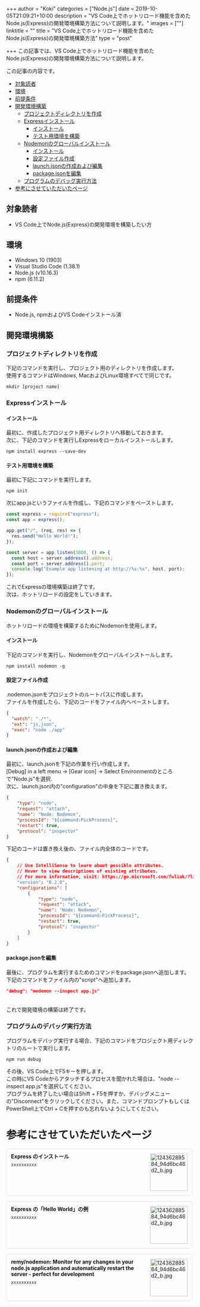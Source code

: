 +++
author = "Koki"
categories = ["Node.js"]
date = 2019-10-05T21:09:21+10:00
description = "VS Code上でホットリロード機能を含めたNode.js(Express)の開発環境構築方法について説明します。"
images = [""]
linktitle = ""
title = "VS Code上でホットリロード機能を含めたNode.js(Express)の開発環境構築方法"
type = "post"

+++
この記事では、VS Code上でホットリロード機能を含めたNode.js(Express)の開発環境構築方法について説明します。

この記事の内容です。

- <font color="#1111cc">[対象読者](#%E5%AF%BE%E8%B1%A1%E8%AA%AD%E8%80%85)</font>
- <font color="#1111cc">[環境](#%E7%92%B0%E5%A2%83)</font>
- <font color="#1111cc">[前提条件](#%E5%89%8D%E6%8F%90%E6%9D%A1%E4%BB%B6)</font>
- <font color="#1111cc">[開発環境構築](#%E9%96%8B%E7%99%BA%E7%92%B0%E5%A2%83%E6%A7%8B%E7%AF%89)</font>
  - <font color="#1111cc">[プロジェクトディレクトリを作成](#%E3%83%97%E3%83%AD%E3%82%B8%E3%82%A7%E3%82%AF%E3%83%88%E3%83%87%E3%82%A3%E3%83%AC%E3%82%AF%E3%83%88%E3%83%AA%E3%82%92%E4%BD%9C%E6%88%90)</font>
  - <font color="#1111cc">[Expressインストール](#express%E3%82%A4%E3%83%B3%E3%82%B9%E3%83%88%E3%83%BC%E3%83%AB)</font>
      - <font color="#1111cc">[インストール](#%E3%82%A4%E3%83%B3%E3%82%B9%E3%83%88%E3%83%BC%E3%83%AB)</font>
      - <font color="#1111cc">[テスト用環境を構築](#%E3%83%86%E3%82%B9%E3%83%88%E7%94%A8%E7%92%B0%E5%A2%83%E3%82%92%E6%A7%8B%E7%AF%89)</font>
  - <font color="#1111cc">[Nodemonのグローバルインストール](#nodemon%E3%81%AE%E3%82%B0%E3%83%AD%E3%83%BC%E3%83%90%E3%83%AB%E3%82%A4%E3%83%B3%E3%82%B9%E3%83%88%E3%83%BC%E3%83%AB)</font>
      - <font color="#1111cc">[インストール](#%E3%82%A4%E3%83%B3%E3%82%B9%E3%83%88%E3%83%BC%E3%83%AB-1)</font>
      - <font color="#1111cc">[設定ファイル作成](#%E8%A8%AD%E5%AE%9A%E3%83%95%E3%82%A1%E3%82%A4%E3%83%AB%E4%BD%9C%E6%88%90)</font>
      - <font color="#1111cc">[launch.jsonの作成および編集](#launchjson%E3%81%AE%E4%BD%9C%E6%88%90%E3%81%8A%E3%82%88%E3%81%B3%E7%B7%A8%E9%9B%86)</font>
      - <font color="#1111cc">[package.jsonを編集](#packagejson%E3%82%92%E7%B7%A8%E9%9B%86)</font>
  - <font color="#1111cc">[プログラムのデバッグ実行方法](#%E3%83%97%E3%83%AD%E3%82%B0%E3%83%A9%E3%83%A0%E3%81%AE%E3%83%87%E3%83%90%E3%83%83%E3%82%B0%E5%AE%9F%E8%A1%8C%E6%96%B9%E6%B3%95)</font>
- <font color="#1111cc">[参考にさせていただいたページ](#%E5%8F%82%E8%80%83%E3%81%AB%E3%81%95%E3%81%9B%E3%81%A6%E3%81%84%E3%81%9F%E3%81%A0%E3%81%84%E3%81%9F%E3%83%9A%E3%83%BC%E3%82%B8)</font>


## 対象読者
- VS Code上でNode.js(Express)の開発環境を構築したい方


## 環境
- Windows 10 (1903)
- Visual Studio Code (1.38.1)
- Node.js (v10.16.3)
- npm (6.11.2)


## 前提条件
- Node.js, npmおよびVS Codeインストール済


## 開発環境構築
### プロジェクトディレクトリを作成
下記のコマンドを実行し、プロジェクト用のディレクトリを作成します。  
使用するコマンドはWindows, MacおよびLinux環境すべてで同じです。
```winbatch
mkdir [project name]
```

### Expressインストール
#### インストール
最初に、作成したプロジェクト用ディレクトリへ移動しておきます。  
次に、下記のコマンドを実行しExpressをローカルインストールします。
```winbatch
npm install express --save-dev
```

#### テスト用環境を構築
最初に下記にコマンドを実行します。
```winbatch
npm init
```
次にapp.jsというファイルを作成し、下記のコマンドをペーストします。
```javascript:app.js
const express = require("express");
const app = express();

app.get("/", (req, res) => {
  res.send("Hello World!");
});

const server = app.listen(3000, () => {
  const host = server.address().address;
  const port = server.address().port;
  console.log("Example app listening at http://%s:%s", host, port);
});
```
これでExpressの環境構築は終了です。  
次は、ホットリロードの設定をしていきます。
<br>

### Nodemonのグローバルインストール
ホットリロードの環境を構築するためにNodemonを使用します。
#### インストール
下記のコマンドを実行し、Nodemonをグローバルインストールします。
```winbatch
npm install nodemon -g
```

#### 設定ファイル作成
.nodemon.jsonをプロジェクトのルートパスに作成します。  
ファイルを作成したら、下記のコードをファイル内へペーストします。
```json:.nodemon.json
{
  "watch": "./*",
  "ext": "js,json",
  "exec": "node ./app"
}
```

#### launch.jsonの作成および編集
最初に、launch.jsonを下記の作業を行い作成します。
<br>
[Debug] in a left menu -> [Gear icon] -> Select Environmentのところで"Node.js"を選択.
<br>
次に、launch.json内の"configuration"の中身を下記に置き換えます。
```json
{
    "type": "node",
    "request": "attach",
    "name": "Node: Nodemon",
    "processId": "${command:PickProcess}",
    "restart": true,
    "protocol": "inspector"
}
```
下記のコードは置き換え後の、ファイル内全体のコードです。
```json:launch.json
{
    // Use IntelliSense to learn about possible attributes.
    // Hover to view descriptions of existing attributes.
    // For more information, visit: https://go.microsoft.com/fwlink/?linkid=830387
    "version": "0.2.0",
    "configurations": [
        {
            "type": "node",
            "request": "attach",
            "name": "Node: Nodemon",
            "processId": "${command:PickProcess}",
            "restart": true,
            "protocol": "inspector"
        }
    ]
}
```

#### package.jsonを編集
最後に、プログラムを実行するためのコマンドをpackage.jsonへ追加します。  
下記のコマンドをファイル内の"script"へ追加します。
```json
"debug": "nodemon --inspect app.js"
```
<br>
これで開発環境の構築は終了です。
<br>

### プログラムのデバッグ実行方法
プログラムをデバッグ実行する場合、下記のコマンドをプロジェクト用ディレクトリのルートで実行します。
```winbatch
npm run debug
```
その後、VS Code上でF5キーを押します。  
この時にVS Codeからアタッチするプロセスを聞かれた場合は、"node --inspect app.js"を選択してください。  
プログラムを終了したい場合はShift + F5を押すか、デバッグメニューの"Disconnect"をクリックしてください。また、コマンドプロンプトもしくはPowerShell上でCtrl + Cを押すのも忘れないようにしてください。


# 参考にさせていただいたページ
<div class="blog-card" style="padding:12px;margin:15px 0;border:1px solid #ddd;word-wrap:break-word;max-width:474px;width:auto;border-radius:5px;"><div class="blog-card-thumbnail" style="float:right;"><a href="https://expressjs.com/ja/starter/installing.html" class="blog-card-thumbnail-link" target="_blank"><img src="http://capture.heartrails.com/120x120/shorten?https://expressjs.com/ja/starter/installing.html" class="blog-card-thumb-image wp-post-image" alt="12436288584_94d6bc46d2_b.jpg" style="width:100px;height:100px;"></a></div><div class="blog-card-content" style="margin-left:0;margin-right:110px;line-height:120%;"><div class="blog-card-title" style="margin-bottom:5px;"><a href="https://expressjs.com/ja/starter/installing.html" class="blog-card-title-link" style="font-weight:bold;text-decoration:none;color:#111;" target="_blank">Express のインストール</a></div><div class="blog-card-excerpt" style="color:#333;font-size:90%;">xxxxxxxxxx</div></div><div class="blog-card-footer" style="font-size:70%;color:#777;margin-top:10px;clear:both;"><span class="blog-card-hatena"><a href="http://b.hatena.ne.jp/entry/https://expressjs.com/ja/starter/installing.html" target="_blank"><img border="0" src="http://b.hatena.ne.jp/entry/image/https://expressjs.com/ja/starter/installing.html" border="0" alt="" /></a></span></div></div>
<div class="blog-card" style="padding:12px;margin:15px 0;border:1px solid #ddd;word-wrap:break-word;max-width:474px;width:auto;border-radius:5px;"><div class="blog-card-thumbnail" style="float:right;"><a href="https://expressjs.com/ja/starter/hello-world.html" class="blog-card-thumbnail-link" target="_blank"><img src="http://capture.heartrails.com/120x120/shorten?https://expressjs.com/ja/starter/hello-world.html" class="blog-card-thumb-image wp-post-image" alt="12436288584_94d6bc46d2_b.jpg" style="width:100px;height:100px;"></a></div><div class="blog-card-content" style="margin-left:0;margin-right:110px;line-height:120%;"><div class="blog-card-title" style="margin-bottom:5px;"><a href="https://expressjs.com/ja/starter/hello-world.html" class="blog-card-title-link" style="font-weight:bold;text-decoration:none;color:#111;" target="_blank">Express の「Hello World」の例</a></div><div class="blog-card-excerpt" style="color:#333;font-size:90%;">xxxxxxxxxx</div></div><div class="blog-card-footer" style="font-size:70%;color:#777;margin-top:10px;clear:both;"><span class="blog-card-hatena"><a href="http://b.hatena.ne.jp/entry/https://expressjs.com/ja/starter/hello-world.html" target="_blank"><img border="0" src="http://b.hatena.ne.jp/entry/image/https://expressjs.com/ja/starter/hello-world.html" border="0" alt="" /></a></span></div></div>
<div class="blog-card" style="padding:12px;margin:15px 0;border:1px solid #ddd;word-wrap:break-word;max-width:474px;width:auto;border-radius:5px;"><div class="blog-card-thumbnail" style="float:right;"><a href="https://github.com/remy/nodemon" class="blog-card-thumbnail-link" target="_blank"><img src="http://capture.heartrails.com/120x120/shorten?https://github.com/remy/nodemon" class="blog-card-thumb-image wp-post-image" alt="12436288584_94d6bc46d2_b.jpg" style="width:100px;height:100px;"></a></div><div class="blog-card-content" style="margin-left:0;margin-right:110px;line-height:120%;"><div class="blog-card-title" style="margin-bottom:5px;"><a href="https://github.com/remy/nodemon" class="blog-card-title-link" style="font-weight:bold;text-decoration:none;color:#111;" target="_blank">remy/nodemon: Monitor for any changes in your node.js application and automatically restart the server - perfect for development</a></div><div class="blog-card-excerpt" style="color:#333;font-size:90%;">xxxxxxxxxx</div></div><div class="blog-card-footer" style="font-size:70%;color:#777;margin-top:10px;clear:both;"><span class="blog-card-hatena"><a href="http://b.hatena.ne.jp/entry/https://github.com/remy/nodemon" target="_blank"><img border="0" src="http://b.hatena.ne.jp/entry/image/https://github.com/remy/nodemon" border="0" alt="" /></a></span></div></div>
